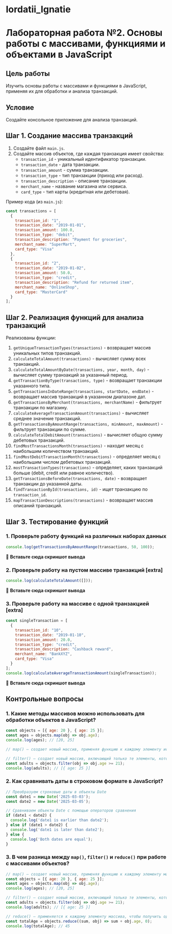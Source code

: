 # Iordatii_Ignatie
# Лабораторная работа №2. Основы работы с массивами, функциями и объектами в JavaScript  
  
## Цель работы  
Изучить основы работы с массивами и функциями в JavaScript, применяя их для обработки и анализа транзакций.  
  
## Условие  
Создайте консольное приложение для анализа транзакций.  
  
## Шаг 1. Создание массива транзакций  
1. Создайте файл `main.js`.  
2. Создайте массив объектов, где каждая транзакция имеет свойства:  
   - `transaction_id` - уникальный идентификатор транзакции.  
   - `transaction_date` - дата транзакции.  
   - `transaction_amount` - сумма транзакции.  
   - `transaction_type` - тип транзакции (приход или расход).  
   - `transaction_description` - описание транзакции.  
   - `merchant_name` - название магазина или сервиса.  
   - `card_type` - тип карты (кредитная или дебетовая).  
  
Пример кода (из `main.js`):  
```js
const transactions = [
  {
    transaction_id: "1",
    transaction_date: "2019-01-01",
    transaction_amount: 100.0,
    transaction_type: "debit",
    transaction_description: "Payment for groceries",
    merchant_name: "SuperMart",
    card_type: "Visa"
  },
  {
    transaction_id: "2",
    transaction_date: "2019-01-02",
    transaction_amount: 50.0,
    transaction_type: "credit",
    transaction_description: "Refund for returned item",
    merchant_name: "OnlineShop",
    card_type: "MasterCard"
  }
];
```  
  
## Шаг 2. Реализация функций для анализа транзакций  
Реализованы функции:  
1. `getUniqueTransactionTypes(transactions)` - возвращает массив уникальных типов транзакций.  
2. `calculateTotalAmount(transactions)` - вычисляет сумму всех транзакций.  
3. `calculateTotalAmountByDate(transactions, year, month, day)` - вычисляет сумму транзакций за указанный период.  
4. `getTransactionByType(transactions, type)` - возвращает транзакции указанного типа.  
5. `getTransactionsInDateRange(transactions, startDate, endDate)` - возвращает массив транзакций в указанном диапазоне дат.  
6. `getTransactionsByMerchant(transactions, merchantName)` - фильтрует транзакции по магазину.  
7. `calculateAverageTransactionAmount(transactions)` - вычисляет среднее значение транзакций.  
8. `getTransactionsByAmountRange(transactions, minAmount, maxAmount)` - фильтрует транзакции по сумме.  
9. `calculateTotalDebitAmount(transactions)` - вычисляет общую сумму дебетовых транзакций.  
10. `findMostTransactionsMonth(transactions)` - находит месяц с наибольшим количеством транзакций.  
11. `findMostDebitTransactionMonth(transactions)` - определяет месяц с наибольшим числом дебетовых транзакций.  
12. `mostTransactionTypes(transactions)` - определяет, каких транзакций больше (debit, credit или равное количество).  
13. `getTransactionsBeforeDate(transactions, date)` - возвращает транзакции до указанной даты.  
14. `findTransactionById(transactions, id)` - ищет транзакцию по `transaction_id`.  
15. `mapTransactionDescriptions(transactions)` - возвращает массив описаний транзакций.  
  
## Шаг 3. Тестирование функций  
### 1. Проверьте работу функций на различных наборах данных  
```js
console.log(getTransactionsByAmountRange(transactions, 50, 100));
```  
📌 **Вставьте сюда скриншот вывода**  
  
### 2. Проверьте работу на пустом массиве транзакций [extra]  
```js
console.log(calculateTotalAmount([]));
```  
📌 **Вставьте сюда скриншот вывода**  
  
### 3. Проверьте работу на массиве с одной транзакцией [extra]  
```js
const singleTransaction = [
  {
    transaction_id: "10",
    transaction_date: "2019-01-10",
    transaction_amount: 20.0,
    transaction_type: "credit",
    transaction_description: "Cashback reward",
    merchant_name: "BankXYZ",
    card_type: "Visa"
  }
];
console.log(calculateAverageTransactionAmount(singleTransaction));
```  
📌 **Вставьте сюда скриншот вывода**  
  
## Контрольные вопросы  
### 1. Какие методы массивов можно использовать для обработки объектов в JavaScript?  
  
```javascript
const objects = [{ age: 20 }, { age: 25 }];
const ages = objects.map(obj => obj.age);
console.log(ages); // [20, 25]

// map() — создает новый массив, применяя функцию к каждому элементу исходного массива

// filter() — создает новый массив, включающий только те элементы, которые прошли проверку в функции-предикате
const adults = objects.filter(obj => obj.age >= 21);
console.log(adults); // [{ age: 25 }]
```  
  
### 2. Как сравнивать даты в строковом формате в JavaScript?  
  
```javascript
// Преобразуем строковые даты в объекты Date
const date1 = new Date('2025-03-03');
const date2 = new Date('2025-03-05');

// Сравниваем объекты Date с помощью операторов сравнения
if (date1 < date2) {
  console.log('date1 is earlier than date2');
} else if (date1 > date2) {
  console.log('date1 is later than date2');
} else {
  console.log('Both dates are equal');
}
```  
### 3. В чем разница между `map()`, `filter()` и `reduce()` при работе с массивами объектов?  
  
```javascript
// map() — создает новый массив, применяя функцию к каждому элементу массива
const objects = [{ age: 20 }, { age: 25 }];
const ages = objects.map(obj => obj.age);
console.log(ages); // [20, 25]

// filter() — создает новый массив, включающий только те элементы, которые прошли проверку в функции-предикате
const adults = objects.filter(obj => obj.age >= 21);
console.log(adults); // [{ age: 25 }]

// reduce() — применяется к каждому элементу массива, чтобы получить одно значение
const totalAge = objects.reduce((sum, obj) => sum + obj.age, 0);
console.log(totalAge); // 45
```

